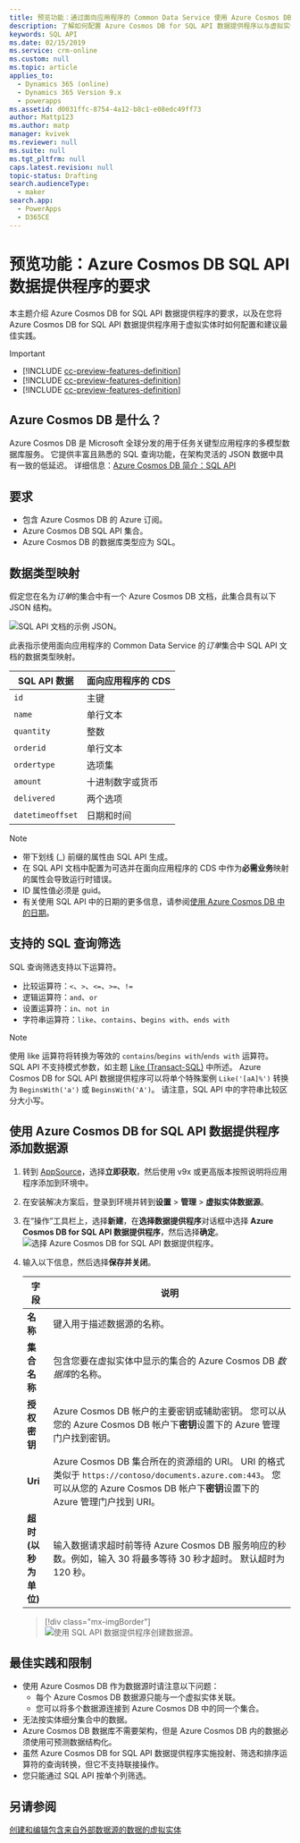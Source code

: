 ```yaml
---
title: 预览功能：通过面向应用程序的 Common Data Service 使用 Azure Cosmos DB for SQL API 数据提供程序 | MicrosoftDocs
description: 了解如何配置 Azure Cosmos DB for SQL API 数据提供程序以与虚拟实体结合使用。
keywords: SQL API
ms.date: 02/15/2019
ms.service: crm-online
ms.custom: null
ms.topic: article
applies_to:
  - Dynamics 365 (online)
  - Dynamics 365 Version 9.x
  - powerapps
ms.assetid: d0031ffc-8754-4a12-b8c1-e08edc49ff73
author: Mattp123
ms.author: matp
manager: kvivek
ms.reviewer: null
ms.suite: null
ms.tgt_pltfrm: null
caps.latest.revision: null
topic-status: Drafting
search.audienceType:
  - maker
search.app:
  - PowerApps
  - D365CE
---
```


# <a name="preview-feature-azure-cosmos-db-sql-api-data-provider-requirements"></a>预览功能：Azure Cosmos DB SQL API 数据提供程序的要求

本主题介绍 Azure Cosmos DB for SQL API 数据提供程序的要求，以及在您将 Azure Cosmos DB for SQL API 数据提供程序用于虚拟实体时如何配置和建议最佳实践。 

> [!IMPORTANT]
> - [!INCLUDE [cc-preview-features-definition](../../includes/cc-preview-features-definition.md)]
> - [!INCLUDE [cc-preview-features-definition](../../includes/cc-preview-features-expect-changes.md)]
> - [!INCLUDE [cc-preview-features-definition](../../includes/cc-preview-features-no-ms-support.md)]


## <a name="what-is-azure-cosmos-db"></a>Azure Cosmos DB 是什么？

Azure Cosmos DB 是 Microsoft 全球分发的用于任务关键型应用程序的多模型数据库服务。 它提供丰富且熟悉的 SQL 查询功能，在架构灵活的 JSON 数据中具有一致的低延迟。 详细信息：[Azure Cosmos DB 简介：SQL API](https://docs.microsoft.com/azure/cosmos-db/sql-api-introduction)

## <a name="requirements"></a>要求

- 包含 Azure Cosmos DB 的 Azure 订阅。
- Azure Cosmos DB SQL API 集合。
- Azure Cosmos DB 的数据库类型应为 SQL。 

## <a name="data-type-mapping"></a>数据类型映射

假定您在名为*订单*的集合中有一个 Azure Cosmos DB 文档，此集合具有以下 JSON 结构。

![SQL API 文档的示例 JSON。](media/documentdbexample.png)

此表指示使用面向应用程序的 Common Data Service 的*订单*集合中 SQL API 文档的数据类型映射。

|SQL API 数据|面向应用程序的 CDS|
|--|--|
|`id`|主键|
|`name`|单行文本|
|`quantity`|整数|
|`orderid`|单行文本|
|`ordertype`|选项集|
|`amount`|十进制数字或货币|
|`delivered`|两个选项|
|`datetimeoffset`|日期和时间|

> [!NOTE]
> - 带下划线 (_) 前缀的属性由 SQL API 生成。
> - 在 SQL API 文档中配置为可选并在面向应用程序的 CDS 中作为**必需业务**映射的属性会导致运行时错误。
> - ID 属性值必须是 guid。
> - 有关使用 SQL API 中的日期的更多信息，请参阅[使用 Azure Cosmos DB 中的日期](https://azure.microsoft.com/blog/working-with-dates-in-azure-documentdb-4/)。

## <a name="supported-sql-query-filtering"></a>支持的 SQL 查询筛选

SQL 查询筛选支持以下运算符。 

- 比较运算符：`<`、`>`、`<=`、`>=`、`!=`
- 逻辑运算符：`and`、`or` 
- 设置运算符：`in`、`not in`
- 字符串运算符：`like`、`contains`、b`egins with`、`ends with`

> [!NOTE]
> 使用 like 运算符将转换为等效的 `contains`/`begins with`/`ends with` 运算符。 SQL API 不支持模式参数，如主题 [Like (Transact-SQL)](/sql/t-sql/language-elements/like-transact-sql) 中所述。 Azure Cosmos DB for SQL API 数据提供程序可以将单个特殊案例 `Like('[aA]%')` 转换为 `BeginsWith('a')` 或 `BeginsWith('A')`。 请注意，SQL API 中的字符串比较区分大小写。

## <a name="add-a-data-source-using-the-azure-cosmos-db-for-sql-api-data-provider"></a>使用 Azure Cosmos DB for SQL API 数据提供程序添加数据源

1. 转到 [AppSource](https://appsource.microsoft.com/product/dynamics-365/mscrm.documentdb_data_provider?tab=Overview)，选择**立即获取**，然后使用 v9x 或更高版本按照说明将应用程序添加到环境中。
2. 在安装解决方案后，登录到环境并转到**设置** > **管理** > **虚拟实体数据源**。
3. 在“操作”工具栏上，选择**新建**，在**选择数据提供程序**对话框中选择 **Azure Cosmos DB for SQL API 数据提供程序**，然后选择**确定**。
![选择 Azure Cosmos DB for SQL API 数据提供程序。](media/createdatasource.png)
1. 输入以下信息，然后选择**保存并关闭**。

    |字段|说明|
    |--|--|
    |**名称**|键入用于描述数据源的名称。|
    |**集合名称**|包含您要在虚拟实体中显示的集合的 Azure Cosmos DB *数据库*的名称。  |
    |**授权密钥**|Azure Cosmos DB 帐户的主要密钥或辅助密钥。 您可以从您的 Azure Cosmos DB 帐户下**密钥**设置下的 Azure 管理门户找到密钥。|
    |**Uri**|Azure Cosmos DB 集合所在的资源组的 URI。 URI 的格式类似于 `https://contoso/documents.azure.com:443`。 您可以从您的 Azure Cosmos DB 帐户下**密钥**设置下的 Azure 管理门户找到 URI。 |
    |**超时(以秒为单位)**|输入数据请求超时前等待 Azure Cosmos DB 服务响应的秒数。例如，输入 30 将最多等待 30 秒才超时。 默认超时为 120 秒。|

    > [!div class="mx-imgBorder"] 
    > ![使用 SQL API 数据提供程序创建数据源。](media/cosmosdb-datasource.png)

## <a name="best-practices-and-limitations"></a>最佳实践和限制

- 使用 Azure Cosmos DB 作为数据源时请注意以下问题：
   - 每个 Azure Cosmos DB 数据源只能与一个虚拟实体关联。
   - 您可以将多个数据源连接到 Azure Cosmos DB 中的同一个集合。
- 无法按实体细分集合中的数据。
- Azure Cosmos DB 数据库不需要架构，但是 Azure Cosmos DB 内的数据必须使用可预测数据结构化。 
- 虽然 Azure Cosmos DB for SQL API 数据提供程序实施投射、筛选和排序运算符的查询转换，但它不支持联接操作。
- 您只能通过 SQL API 按单个列筛选。

## <a name="see-also"></a>另请参阅

[创建和编辑包含来自外部数据源的数据的虚拟实体](create-edit-virtual-entities.md)
